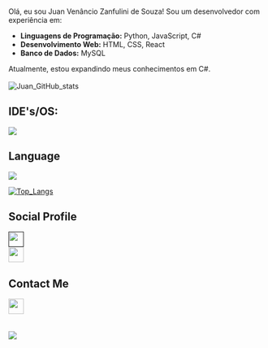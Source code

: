 <a href="https://git.io/typing-svg"><img src="https://readme-typing-svg.demolab.com?font=roboto&pause=10&color=F4672C&width=435&lines=Welcome+to+my+github!" alt="" /></a> 
<br>
<br>
Olá, eu sou Juan Venâncio Zanfulini de Souza!
Sou um desenvolvedor com experiência em:

- **Linguagens de Programação:** Python, JavaScript, C#
- **Desenvolvimento Web:** HTML, CSS, React
- **Banco de Dados:** MySQL

Atualmente, estou expandindo meus conhecimentos em C#.
<br>
<br>
![Juan_GitHub_stats](https://github-readme-stats.vercel.app/api?username=JuanSouz4&show_icons=true&theme=codeSTACKr&hide_border=true)

## IDE's/OS:
<img src="https://skillicons.dev/icons?i=androidstudio,windows,vscode,pycharm&theme=dark" />

## Language
<img src="https://skillicons.dev/icons?i=html,css,js,python,react,mysql,cs&theme=dark"/>
<br>

[![Top_Langs](https://github-readme-stats.vercel.app/api/top-langs/?username=JuanSouz4&theme=codeSTACKr&hide_border=true)](https://github.com/JuanSouz4/github-readme-stats)
<br>

## Social Profile
<a href="">
    <img src="https://skillicons.dev/icons?i=linkedin&theme=dark" width="30" height="30" />
</a>
<br>
<a href="https://www.instagram.com/juansouza017/">
    <img src="https://skillicons.dev/icons?i=instagram&theme=dark" width="30" height="30" />
</a>

## Contact Me
<a href="https://mail.google.com/mail/u/0/#inbox?compose=DmwnWrRpfDZdQrsZtMvggkCXTgNbwmFPVMSZkmjtQxnxqSxGBhtrXgTcdSNXmSWgWfqMdkNbpNCg">
    <img src="https://skillicons.dev/icons?i=gmail&theme=dark" width="30" height="30" />
</a>
<br>
<br>
<br>
<img src="http://estruyf-github.azurewebsites.net/api/VisitorHit?user=JuanSouz4&repo=JuanSouz4&countColorcountColor&countColor=%23F4672C"/>
